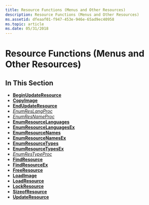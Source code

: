 ```yaml
---
title: Resource Functions (Menus and Other Resources)
description: Resource Functions (Menus and Other Resources)
ms.assetid: dfeaaf01-f947-453e-946e-65ad9ec40958
ms.topic: article
ms.date: 05/31/2018
---
```


# Resource Functions (Menus and Other Resources)

## In This Section

-   [**BeginUpdateResource**](/windows/desktop/api/Winbase/nf-winbase-beginupdateresourcea)
-   [**CopyImage**](/windows/desktop/api/Winuser/nf-winuser-copyimage)
-   [**EndUpdateResource**](/windows/desktop/api/Winbase/nf-winbase-endupdateresourcea)
-   [*EnumResLangProc*](/previous-versions/windows/desktop/legacy/ms648033(v=vs.85))
-   [*EnumResNameProc*](/windows/win32/api/libloaderapi/nc-libloaderapi-enumresnameproca)
-   [**EnumResourceLanguages**](/windows/desktop/api/Winbase/nf-winbase-enumresourcelanguagesa)
-   [**EnumResourceLanguagesEx**](/windows/win32/api/libloaderapi/nf-libloaderapi-enumresourcelanguagesexa)
-   [**EnumResourceNames**](/windows/desktop/api/Winbase/nf-winbase-enumresourcenamesa)
-   [**EnumResourceNamesEx**](/windows/win32/api/libloaderapi/nf-libloaderapi-enumresourcenamesexa)
-   [**EnumResourceTypes**](/windows/desktop/api/Winbase/nf-winbase-enumresourcetypesa)
-   [**EnumResourceTypesEx**](/windows/win32/api/libloaderapi/nf-libloaderapi-enumresourcetypesexa)
-   [*EnumResTypeProc*](/windows/win32/api/libloaderapi/nc-libloaderapi-enumrestypeproca)
-   [**FindResource**](/windows/desktop/api/Winbase/nf-winbase-findresourcea)
-   [**FindResourceEx**](/windows/desktop/api/Winbase/nf-winbase-findresourceexa)
-   [**FreeResource**](/windows/win32/api/libloaderapi/nf-libloaderapi-freeresource)
-   [**LoadImage**](/windows/desktop/api/Winuser/nf-winuser-loadimagea)
-   [**LoadResource**](/windows/win32/api/libloaderapi/nf-libloaderapi-loadresource)
-   [**LockResource**](/windows/win32/api/libloaderapi/nf-libloaderapi-lockresource)
-   [**SizeofResource**](/windows/win32/api/libloaderapi/nf-libloaderapi-sizeofresource)
-   [**UpdateResource**](/windows/desktop/api/Winbase/nf-winbase-updateresourcea)

 

 
